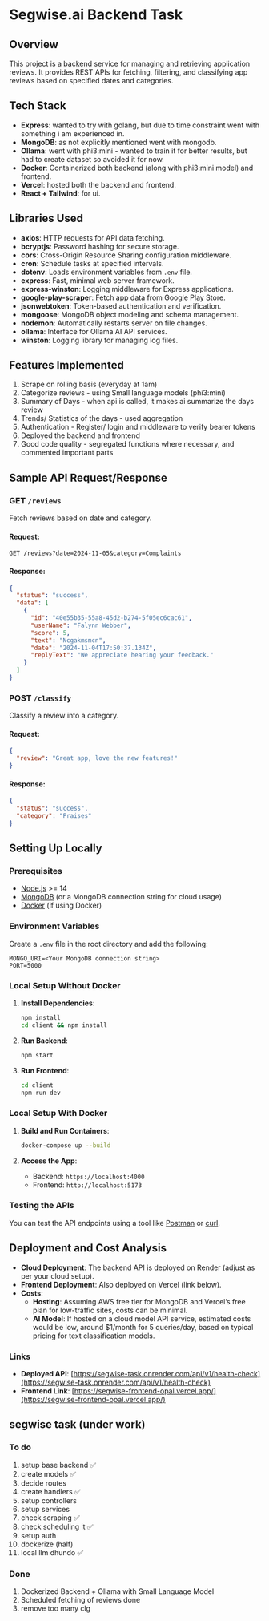 # Segwise.ai Backend Task

## Overview
This project is a backend service for managing and retrieving application reviews. It provides REST APIs for fetching, filtering, and classifying app reviews based on specified dates and categories.

## Tech Stack
- **Express**: wanted to try with golang, but due to time constraint went with something i am experienced in.
- **MongoDB**: as not explicitly mentioned went with mongodb.
- **Ollama**: went with phi3:mini - wanted to train it for better results, but had to create dataset so avoided it for now.
- **Docker**: Containerized both backend (along with phi3:mini model) and frontend.
- **Vercel**: hosted both the backend and frontend.
- **React + Tailwind**: for ui.

## Libraries Used
- **axios**: HTTP requests for API data fetching.
- **bcryptjs**: Password hashing for secure storage.
- **cors**: Cross-Origin Resource Sharing configuration middleware.
- **cron**: Schedule tasks at specified intervals.
- **dotenv**: Loads environment variables from `.env` file.
- **express**: Fast, minimal web server framework.
- **express-winston**: Logging middleware for Express applications.
- **google-play-scraper**: Fetch app data from Google Play Store.
- **jsonwebtoken**: Token-based authentication and verification.
- **mongoose**: MongoDB object modeling and schema management.
- **nodemon**: Automatically restarts server on file changes.
- **ollama**: Interface for Ollama AI API services.
- **winston**: Logging library for managing log files.

## Features Implemented

1. Scrape on rolling basis (everyday at 1am)
2. Categorize reviews - using Small language models (phi3:mini)
3. Summary of Days - when api is called, it makes ai summarize the days review
4. Trends/ Statistics of the days - used aggregation
5. Authentication - Register/ login and middleware to verify bearer tokens
6. Deployed the backend and frontend
7. Good code quality - segregated functions where necessary, and commented important parts

## Sample API Request/Response

### GET `/reviews`
Fetch reviews based on date and category.
#### Request:
```http
GET /reviews?date=2024-11-05&category=Complaints
```
#### Response:
```json
{
  "status": "success",
  "data": [
    {
      "id": "40e55b35-55a8-45d2-b274-5f05ec6cac61",
      "userName": "Falynn Webber",
      "score": 5,
      "text": "Ncgakmsmcn",
      "date": "2024-11-04T17:50:37.134Z",
      "replyText": "We appreciate hearing your feedback."
    }
  ]
}
```

### POST `/classify`
Classify a review into a category.
#### Request:
```json
{
  "review": "Great app, love the new features!"
}
```
#### Response:
```json
{
  "status": "success",
  "category": "Praises"
}
```

## Setting Up Locally

### Prerequisites
- [Node.js](https://nodejs.org/) >= 14
- [MongoDB](https://www.mongodb.com/) (or a MongoDB connection string for cloud usage)
- [Docker](https://www.docker.com/) (if using Docker)

### Environment Variables
Create a `.env` file in the root directory and add the following:
```plaintext
MONGO_URI=<Your MongoDB connection string>
PORT=5000
```

### Local Setup Without Docker

1. **Install Dependencies**:
   ```bash
   npm install
   cd client && npm install
   ```

2. **Run Backend**:
   ```bash
   npm start
   ```

3. **Run Frontend**:
   ```bash
   cd client
   npm run dev
   ```

### Local Setup With Docker

1. **Build and Run Containers**:
   ```bash
   docker-compose up --build
   ```

2. **Access the App**:
   - Backend: `https://localhost:4000`
   - Frontend: `http://localhost:5173`

### Testing the APIs
You can test the API endpoints using a tool like [Postman](https://www.postman.com/) or [curl](https://curl.se/).

## Deployment and Cost Analysis
- **Cloud Deployment**: The backend API is deployed on Render (adjust as per your cloud setup).
- **Frontend Deployment**: Also deployed on Vercel (link below).
- **Costs**:
   - **Hosting**: Assuming AWS free tier for MongoDB and Vercel’s free plan for low-traffic sites, costs can be minimal.
   - **AI Model**: If hosted on a cloud model API service, estimated costs would be low, around $1/month for 5 queries/day, based on typical pricing for text classification models.

### Links
- **Deployed API**: [https://segwise-task.onrender.com/api/v1/health-check](https://segwise-task.onrender.com/api/v1/health-check)
- **Frontend Link**: [https://segwise-frontend-opal.vercel.app/](https://segwise-frontend-opal.vercel.app/)



## segwise task (under work)

### To do 

1. setup base backend ✅
2. create models ✅
3. decide routes 
4. create handlers ✅
5. setup controllers 
6. setup services
7. check scraping ✅
8. check scheduling it ✅
9. setup auth 
10. dockerize (half)
11. local llm dhundo ✅


### Done
1. Dockerized Backend + Ollama with Small Language Model
2. Scheduled fetching of reviews done
3. remove too many clg

